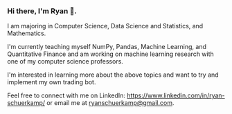 ### Hi there, I'm Ryan 👋. 

<!--
**ryanschuerkamp/ryanschuerkamp** is a ✨ _special_ ✨ repository because its `README.md` (this file) appears on your GitHub profile.

Here are some ideas to get you started:

- 🔭 I’m currently working on ...
- 🌱 I’m currently learning ...
- 👯 I’m looking to collaborate on ...
- 🤔 I’m looking for help with ...
- 💬 Ask me about ...
- 📫 How to reach me: ...
- 😄 Pronouns: ...
- ⚡ Fun fact: ...
-->

I am majoring in Computer Science, Data Science and Statistics, and Mathematics. 

I'm currently teaching myself NumPy, Pandas, Machine Learning, and Quantitative Finance and am working on machine learning research with one of my computer science professors. 

I'm interested in learning more about the above topics and want to try and implement my own trading bot. 

Feel free to connect with me on LinkedIn: https://www.linkedin.com/in/ryan-schuerkamp/ or email me at ryanschuerkamp@gmail.com.

